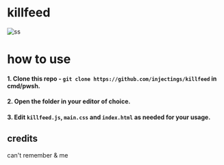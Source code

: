 # killfeed
![ss](https://r2.e-z.host/1e931256-a4b9-4b37-b539-feff5e9e0a47/lxc2c3c9.png)

# how to use
####  1. Clone this repo - ```git clone https://github.com/injectings/killfeed``` in cmd/pwsh.
####  2. Open the folder in your editor of choice.
####  3. Edit ```killfeed.js```, ```main.css``` and ```index.html``` as needed for your usage.

## credits
can't remember & me
